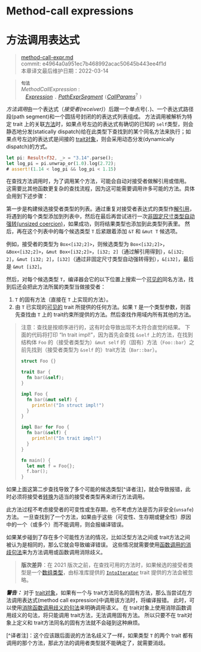 # Method-call expressions
# 方法调用表达式

>[method-call-expr.md](https://github.com/rust-lang/reference/blob/master/src/expressions/method-call-expr.md)\
>commit: e4964a0a951ec7b468992acac50645b443ee4f1d \
>本章译文最后维护日期：2022-03-14

> **<sup>句法</sup>**\
> _MethodCallExpression_ :\
> &nbsp;&nbsp; [_Expression_] `.` [_PathExprSegment_] `(`[_CallParams_]<sup>?</sup> `)`

*方法调用*由一个表达式（*接受者(receiver)*）后跟一个单点号(`.`)、一个表达式路径段(path segment)和一个圆括号封闭的的表达式列表组成。
方法调用被解析为特定 trait 上的关联[方法][methods]时，如果点号左边的表达式有确切的已知的 `self`类型，则会静态地分发(statically dispatch)给在此类型下查找到的某个同名方法来执行；如果点号左边的表达式是间接的 [trait对象][trait object]，则会采用动态分发(dynamically dispatch)的方式。

```rust
let pi: Result<f32, _> = "3.14".parse();
let log_pi = pi.unwrap_or(1.0).log(2.72);
# assert!(1.14 < log_pi && log_pi < 1.15)
```

在查找方法调用时，为了调用某个方法，可能会自动对接受者做解引用或借用。
这需要比其他函数更复杂的查找流程，因为这可能需要调用许多可能的方法。具体会用到下述步骤：

第一步是构建候选接受者类型的列表。通过重复对接受者表达式的类型作[解引用][dereference]，将遇到的每个类型添加到列表中，然后在最后再尝试进行一次[非固定尺寸类型自动强转(unsized coercion)][unsized coercion]，如果成功，则将结果类型也添加到此类型列表里。
然后，再在这个列表中的每个候选类型 `T` 后紧跟着添加 `&T` 和 `&mut T` 候选项。

例如，接受者的类型为 `Box<[i32;2]>`，则候选类型为 `Box<[i32;2]>`，`&Box<[i32;2]>`，`&mut Box<[i32;2]>`，`[i32; 2]`（通过解引用得到），`&[i32; 2]`，`&mut [i32; 2]`，`[i32]`（通过非固定尺寸类型自动强转得到），`&[i32]`，最后是 `&mut [i32]`。

然后，对每个候选类型 `T`，编译器会它的以下位置上搜索一个[可见的][visible]同名方法，找到后还会把此方法所属的类型当做接受者：

1. `T` 的固有方法（直接在 `T` 上实现的方法）。
2. 由 `T` 已实现的[可见的][visible] trait 所提供的任何方法。如果 `T` 是一个类型参数，则首先查找由 `T` 上的 trait约束所提供的方法。然后查找作用域内所有其他的方法。

> 注意：查找是按顺序进行的，这有时会导致出现不太符合直觉的结果。
> 下面的代码将打印 “In trait impl!”，因为首先会查找 `&self` 上的方法，在找到结构体 `Foo` 的（接受者类型为）`&mut self` 的（固有）方法（`Foo::bar`）之前先找到（接受者类型为 `&self` 的）trait方法（`Bar::bar`）。
>
> ```rust
> struct Foo {}
>
> trait Bar {
>   fn bar(&self);
> }
>
> impl Foo {
>   fn bar(&mut self) {
>     println!("In struct impl!")
>   }
> }
>
> impl Bar for Foo {
>   fn bar(&self) {
>     println!("In trait impl!")
>   }
> }
>
> fn main() {
>   let mut f = Foo{};
>   f.bar();
> }
> ```

如果上面这第二步查找导致了多个可能的候选类型[^译者注]，就会导致报错，此时必须将接受者[转换][disambiguate call]为适当的接受者类型再来进行方法调用。

此方法过程不考虑接受者的可变性或生存期，也不考虑方法是否为非安全(`unsafe`)方法。
一旦查找到了一个方法，如果由于这些（可变性、生存期或健全性）原因中的一个（或多个）而不能调用，则会报编译错误。

如果某步碰到了存在多个可能性方法的情况，比如泛型方法之间或 trait方法之间被认为是相同的，那么它就会导致编译错误。
这些情况就需要使用[函数调用的消歧句法][disambiguating function call syntax]来为方法调用或函数调用消除歧义。

> **版次差异**：在 2021 版次之前，在查找可用的方法时，如果候选的接受者类型是一个[数组类型][array type]，由标准库提供的 [`IntoIterator`] trait 提供的方法会被忽略。

<div class="warning">

***警告：*** 对于 [trait对象][trait objects]，如果有一个与 trait方法同名的固有方法，那么当尝试在方法调用表达式(method call expression)中调用该方法时，将编译报错。
此时，可以使用[消除函数调用歧义的句法][disambiguating function call syntax]来明确调用语义。
在 trait对象上使用消除函数调用歧义的句法，将只能调用 trait方法，无法调用固有方法。
所以只要不在 trait对象上定义和 trait方法同名的固有方法就不会碰到这种麻烦。

</div>

[^译者注]：这个应该跟后面说的方法名歧义了一样，如果类型 `T` 的两个 trait 都有调用的那个方法，那此方法的调用者类型就不能确定了，就需要消歧。

[trait object]: ../types/trait-object.md
<!-- 上面这几个链接从原文来替换时需小心 -->
[_CallParams_]: call-expr.md
[_Expression_]: ../expressions.md
[_PathExprSegment_]: ../paths.md#paths-in-expressions
[visible]: ../visibility-and-privacy.md
[array type]: ../types/array.md
[trait objects]: ../types/trait-object.md
[disambiguate call]: call-expr.md#disambiguating-function-calls
[disambiguating function call syntax]: call-expr.md#disambiguating-function-calls
[dereference]: operator-expr.md#the-dereference-operator
[methods]: ../items/associated-items.md#methods
[unsized coercion]: ../type-coercions.md#unsized-coercions
[`IntoIterator`]: https://doc.rust-lang.org/std/iter/trait.IntoIterator.html

